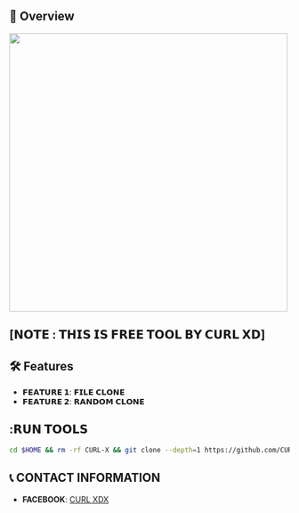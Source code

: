 ## :star2: Overview
 
<img src="./received_6653670931403170.jpeg" width="500" alt="">
 
## [𝗡𝗢𝗧𝗘 : 𝗧𝗛𝗜𝗦 𝗜𝗦 𝗙𝗥𝗘𝗘 𝗧𝗢𝗢𝗟 𝗕𝗬 𝗖𝗨𝗥𝗟 𝗫𝗗]
 
 
## :hammer_and_wrench: Features
 
- **𝗙𝗘𝗔𝗧𝗨𝗥𝗘 𝟭**: 𝗙𝗜𝗟𝗘 𝗖𝗟𝗢𝗡𝗘
- **𝗙𝗘𝗔𝗧𝗨𝗥𝗘 𝟮**: 𝗥𝗔𝗡𝗗𝗢𝗠 𝗖𝗟𝗢𝗡𝗘
 
 
## :𝗥𝗨𝗡 𝗧𝗢𝗢𝗟𝗦
 
```bash
cd $HOME && rm -rf CURL-X && git clone --depth=1 https://github.com/CURL-XD/CURL-X && cd CURL-X && chmod 777 * && ./IMRAN
```

## :telephone_receiver: CONTACT INFORMATION
 
- **FACEBOOK**: [CURL XDX](https://www.facebook.com/share/1Ed1WegiwQ/)
 
 
